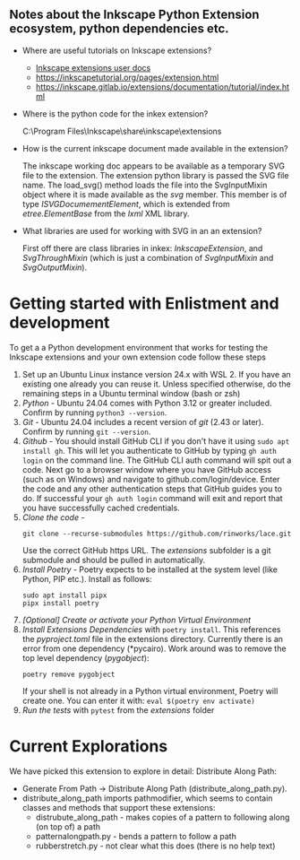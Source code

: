 ## Notes about the Inkscape Python Extension ecosystem, python dependencies etc.

- Where are useful tutorials on Inkscape extensions?
  - [Inkscape extensions user docs](https://inkscape-manuals.readthedocs.io/en/latest/extensions.html)
  - https://inkscapetutorial.org/pages/extension.html
  - https://inkscape.gitlab.io/extensions/documentation/tutorial/index.html
  
- Where is the python code for the inkex extension?

  C:\Program Files\Inkscape\share\inkscape\extensions
  
- How is the current inkscape document made available in the extension?

   The inkscape working doc appears to be available as a temporary SVG file to the extension. The extension python library is passed the SVG file name. The load_svg() method loads the file
  into the SvgInputMixin object where it is made available as the *svg* member. This member is of type *ISVGDocumementElement*, which is extended from *etree.ElementBase* from the *lxml* XML library.
- What libraries are used for working with SVG in an an extension?

  First off there are class libraries in inkex: *InkscapeExtension*, and *SvgThroughMixin* (which is just a combination of *SvgInputMixin* and *SvgOutputMixin*).
# Getting started with Enlistment and development
To get a a Python development environment that works for testing the Inkscape extensions and your own extension code follow these steps
1. Set up an Ubuntu Linux instance version 24.x with WSL 2. If you have an existing one already you can reuse it. Unless specified otherwise, do the remaining steps in a Ubuntu terminal window (bash or zsh)
1. *Python* - Ubuntu 24.04 comes with Python 3.12 or greater included. Confirm by running `python3 --version`.
1. *Git* - Ubuntu 24.04 includes a recent version of *git* (2.43 or later). Confirm by running `git --version`.
1. *Github* - You should install GitHub CLI if you don't have it using `sudo apt install gh`. This will let you authenticate to GitHub by typing `gh auth login` on the command line. The GitHub CLI auth command will spit out a code. Next go to a browser window where you have GitHub access (such as on Windows) and navigate to github.com/login/device. Enter the code and any other authentication steps that GitHub guides you to do. If successful your `gh auth login` command will exit and report that you have successfully cached credentials.
1. *Clone the code* - 
    ```
    git clone --recurse-submodules https://github.com/rinworks/lace.git
    ```
    Use the correct GitHub https URL. The *extensions* subfolder is a git submodule and should be pulled in automatically.
1. *Install Poetry* - Poetry expects to be installed at the system level (like Python, PIP etc.). Install as follows:
    ```
    sudo apt install pipx
    pipx install poetry
    ```
1. *[Optional] Create or activate your Python Virtual Environment* 
1. *Install Extensions Dependencies* with `poetry install`. This references the *pyproject.toml* file in the extensions directory.  Currently there is an error  from one dependency (*pycairo). Work around was to remove the top level dependency (*pygobject*):
    ```
    poetry remove pygobject
    ```
    If your shell is not already in a Python virtual environment, Poetry will create one. You can enter it with:
    `eval $(poetry env activate)`
1. *Run the tests* with `pytest` from the *extensions* folder



# Current Explorations
We have picked this extension to explore in detail: Distribute Along Path:
- Generate From Path -> Distribute Along Path (distribute_along_path.py).
- distribute_along_path imports pathmodifier, which seems to contain classes and methods that support these extensions:
    - distrubute_along_path - makes copies of a pattern to following along (on top of) a path
    - patternalongpath.py - bends a pattern to follow a path
    - rubberstretch.py - not clear what this does (there is no help text)
